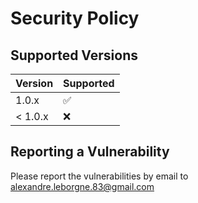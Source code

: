 # Security Policy

## Supported Versions

| Version | Supported          |
| ------- | ------------------ |
| 1.0.x   | :white_check_mark: |
| < 1.0.x | :x:                |

## Reporting a Vulnerability

Please report the vulnerabilities by email to alexandre.leborgne.83@gmail.com
